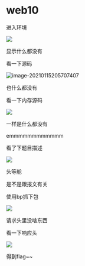 # web10

进入环境

![](https://bulabula-1305079562.cos.ap-guangzhou.myqcloud.com/img/1618655751413-image-20210115205625048.png)

显示什么都没有

看一下源码

![image-20210115205707407](D:\ebook\markdown\image\image-20210115205707407.png)

也什么都没有

看一下内存源码

![](https://bulabula-1305079562.cos.ap-guangzhou.myqcloud.com/img/1618655780590-image-20210115205707407.png)

一样是什么都没有

emmmmmmmmmmmm

看了下题目描述

![](https://bulabula-1305079562.cos.ap-guangzhou.myqcloud.com/img/1618655805156-image-20210115205848883.png)

头等舱

是不是跟报文有关

使用bp抓下包

![](https://bulabula-1305079562.cos.ap-guangzhou.myqcloud.com/img/1618655830302-image-20210115210015682.png)

请求头里没啥东西

看一下响应头

![](https://bulabula-1305079562.cos.ap-guangzhou.myqcloud.com/img/1618655860955-image-20210115210126064.png)

得到flag~~

